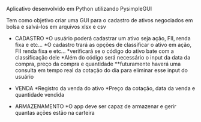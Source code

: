 Aplicativo desenvolvido em Python utilizando PysimpleGUI

Tem como objetivo criar uma GUI para o cadastro de ativos negociados em bolsa e salvá-los em arquivos xlsx e csv

- CADASTRO
    *O usuário poderá cadastrar um ativo seja ação, FII, renda fixa e etc...
    *O cadastro trará as opções de classificar o ativo em ação, FII renda fixa e etc...
    *verificará se o código do ativo bate com a classificação dele
    *Além do código será necessário o input da data da compra, preço da compra e quantidade
    **futuramente haverá uma consulta em tempo real da cotação do dia para eliminar esse input do usuário

- VENDA
    *Registro da venda do ativo
    *Preço da cotação, data da venda e quantidade vendida

- ARMAZENAMENTO
    *O app deve ser capaz de armazenar e gerir quantas ações estão na carteira

